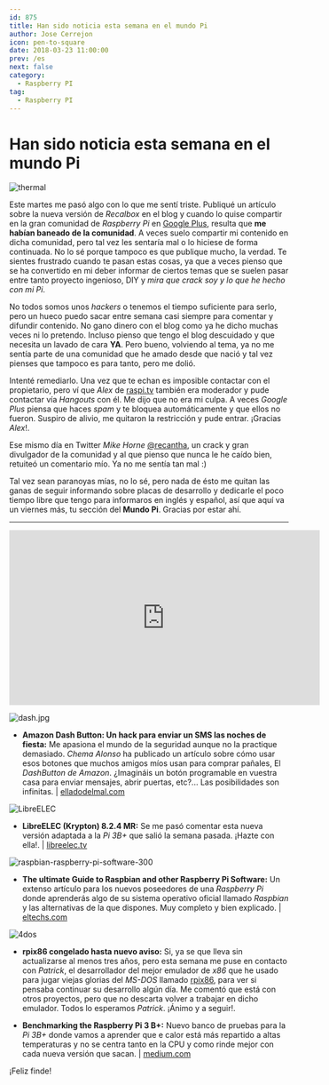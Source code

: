 ```yaml
---
id: 875
title: Han sido noticia esta semana en el mundo Pi
author: Jose Cerrejon
icon: pen-to-square
date: 2018-03-23 11:00:00
prev: /es
next: false
category:
  - Raspberry PI
tag:
  - Raspberry PI
---
```


# Han sido noticia esta semana en el mundo Pi

![thermal](/images/2018/03/thermal.jpg)

Este martes me pasó algo con lo que me sentí triste. Publiqué un artículo sobre la nueva versión de *Recalbox* en el blog y cuando lo quise compartir en la gran comunidad de *Raspberry Pi* en [Google Plus](https://plus.google.com/communities/113390432655174294208), resulta que **me habían baneado de la comunidad**. A veces suelo compartir mi contenido en dicha comunidad, pero tal vez les sentaría mal o lo hiciese de forma continuada. No lo sé porque tampoco es que publique mucho, la verdad. Te sientes frustrado cuando te pasan estas cosas, ya que a veces pienso que se ha convertido en mi deber informar de ciertos temas que se suelen pasar entre tanto proyecto ingenioso, DIY y *mira que crack soy y lo que he hecho con mi Pi*.

No todos somos unos *hackers* o tenemos el tiempo suficiente para serlo, pero un hueco puedo sacar entre semana casi siempre para comentar y difundir contenido. No gano dinero con el blog como ya he dicho muchas veces ni lo pretendo. Incluso pienso que tengo el blog descuidado y que necesita un lavado de cara **YA**. Pero bueno, volviendo al tema, ya no me sentía parte de una comunidad que he amado desde que nació y tal vez pienses que tampoco es para tanto, pero me dolió.

Intenté remediarlo. Una vez que te echan es imposible contactar con el propietario, pero ví que *Alex* de [raspi.tv](http://raspi.tv/) también era moderador y pude contactar vía *Hangouts* con él. Me dijo que no era mi culpa. A veces *Google Plus* piensa que haces *spam* y te bloquea automáticamente y que ellos no fueron. Suspiro de alivio, me quitaron la restricción y pude entrar. ¡Gracias *Alex*!.

Ese mismo día en Twitter *Mike Horne* [@recantha](https://twitter.com/recantha), un crack y gran divulgador de la comunidad y al que pienso que nunca le he caído bien, retuiteó un comentario mío. Ya no me sentía tan mal :)

Tal vez sean paranoyas mías, no lo sé, pero nada de ésto me quitan las ganas de seguir informando sobre placas de desarrollo y dedicarle el poco tiempo libre que tengo para informaros en inglés y español, así que aquí va un viernes más, tu sección del **Mundo Pi**. Gracias por estar ahí.

- - -
<iframe width="560" height="315" src="https://www.youtube.com/embed/WmMo4QaKu1c?rel=0" frameborder="0" allow="autoplay; encrypted-media" allowfullscreen></iframe>

![dash.jpg](/images/2018/03/dash.jpg)

* **Amazon Dash Button: Un hack para enviar un SMS las noches de fiesta:** Me apasiona el mundo de la seguridad aunque no la practique demasiado. *Chema Alonso* ha publicado un artículo sobre cómo usar esos botones que muchos amigos míos usan para comprar pañales, El *DashButton de Amazon*. ¿Imagináis un botón programable en vuestra casa para enviar mensajes, abrir puertas, etc?... Las posibilidades son infinitas. | [elladodelmal.com](http://www.elladodelmal.com/2018/03/amazon-dash-button-un-hack-para-enviar.html)

![LibreELEC](/images/2017/05/libreelec.png)

* **LibreELEC (Krypton) 8.2.4 MR:** Se me pasó comentar esta nueva versión adaptada a la *Pi 3B+* que salió la semana pasada. ¡Hazte con ella!. | [libreelec.tv](https://libreelec.tv/2018/03/libreelec-krypton-8-2-4-mr/)

![raspbian-raspberry-pi-software-300](https://eltechs.com/wp-content/uploads/2017/10/raspbian-raspberry-pi-software-300.jpg)

* **The ultimate Guide to Raspbian and other Raspberry Pi Software:** Un extenso artículo para los nuevos poseedores de una *Raspberry Pi* donde aprenderás algo de su sistema operativo oficial llamado *Raspbian* y las alternativas de la que dispones. Muy completo y bien explicado. | [eltechs.com](https://eltechs.com/raspbian-and-other-raspberry-pi-software/)

![4dos](/images/2018/03/4dos.png)

* **rpix86 congelado hasta nuevo aviso:** Si, ya se que lleva sin actualizarse al menos tres años, pero esta semana me puse en contacto con *Patrick*, el desarrollador del mejor emulador de *x86* que he usado para jugar viejas glorias del *MS-DOS* llamado [rpix86](http://rpix86.patrickaalto.com/rblog.html), para ver si pensaba continuar su desarrollo algún día. Me comentó que está con otros proyectos, pero que no descarta volver a trabajar en dicho emulador. Todos lo esperamos *Patrick*. ¡Ánimo y a seguir!.

* **Benchmarking the Raspberry Pi 3 B+:** Nuevo banco de pruebas para la *Pi 3B+* donde vamos a aprender que e calor está más repartido a altas temperaturas y no se centra tanto en la CPU y como rinde mejor con cada nueva versión que sacan. | [medium.com](https://medium.com/@ghalfacree/benchmarking-the-raspberry-pi-3-b-plus-44122cf3d806)






¡Feliz finde!